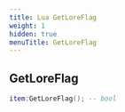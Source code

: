 ```yaml
---
title: Lua GetLoreFlag
weight: 1
hidden: true
menuTitle: GetLoreFlag
---
```

## GetLoreFlag
```lua
item:GetLoreFlag(); -- bool
```